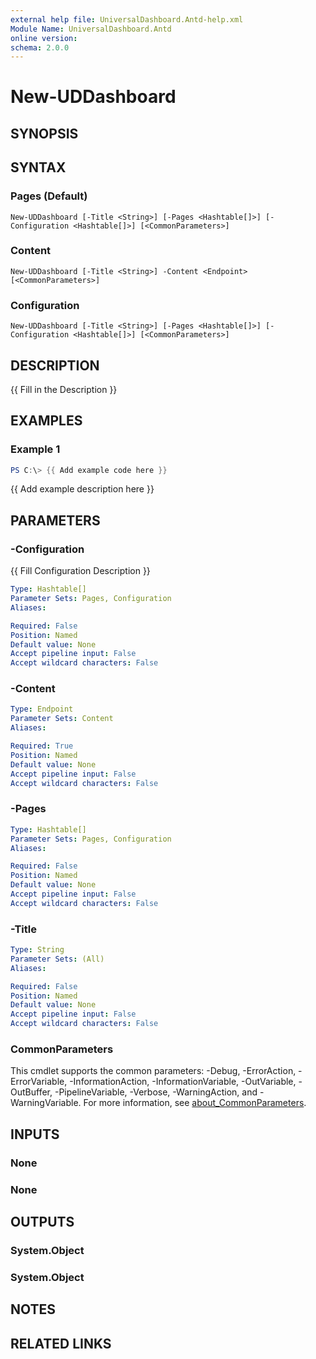 ```yaml
---
external help file: UniversalDashboard.Antd-help.xml
Module Name: UniversalDashboard.Antd
online version:
schema: 2.0.0
---
```


# New-UDDashboard

## SYNOPSIS
## SYNTAX

### Pages (Default)
```
New-UDDashboard [-Title <String>] [-Pages <Hashtable[]>] [-Configuration <Hashtable[]>] [<CommonParameters>]
```

### Content
```
New-UDDashboard [-Title <String>] -Content <Endpoint> [<CommonParameters>]
```

### Configuration
```
New-UDDashboard [-Title <String>] [-Pages <Hashtable[]>] [-Configuration <Hashtable[]>] [<CommonParameters>]
```

## DESCRIPTION
{{ Fill in the Description }}

## EXAMPLES

### Example 1
```powershell
PS C:\> {{ Add example code here }}
```

{{ Add example description here }}

## PARAMETERS

### -Configuration
{{ Fill Configuration Description }}

```yaml
Type: Hashtable[]
Parameter Sets: Pages, Configuration
Aliases:

Required: False
Position: Named
Default value: None
Accept pipeline input: False
Accept wildcard characters: False
```

### -Content
```yaml
Type: Endpoint
Parameter Sets: Content
Aliases:

Required: True
Position: Named
Default value: None
Accept pipeline input: False
Accept wildcard characters: False
```

### -Pages
```yaml
Type: Hashtable[]
Parameter Sets: Pages, Configuration
Aliases:

Required: False
Position: Named
Default value: None
Accept pipeline input: False
Accept wildcard characters: False
```

### -Title
```yaml
Type: String
Parameter Sets: (All)
Aliases:

Required: False
Position: Named
Default value: None
Accept pipeline input: False
Accept wildcard characters: False
```

### CommonParameters
This cmdlet supports the common parameters: -Debug, -ErrorAction, -ErrorVariable, -InformationAction, -InformationVariable, -OutVariable, -OutBuffer, -PipelineVariable, -Verbose, -WarningAction, and -WarningVariable. For more information, see [about_CommonParameters](http://go.microsoft.com/fwlink/?LinkID=113216).

## INPUTS

### None

### None

## OUTPUTS

### System.Object
### System.Object
## NOTES

## RELATED LINKS
